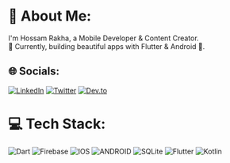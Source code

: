 # 💫 About Me:
I'm Hossam Rakha, a Mobile Developer & Content Creator.<br>🌱 Currently, building beautiful apps with Flutter & Android 💙.

## 🌐 Socials:
[![LinkedIn](https://img.shields.io/badge/LinkedIn-%230077B5.svg?logo=linkedin&logoColor=white)]([https://www.linkedin.com/in/hossam-rakha-325364122/]) [![Twitter](https://img.shields.io/badge/Twitter-%231DA1F2.svg?logo=Twitter&logoColor=white)]([https://twitter.com/hossamrakha0]) [![Dev.to](https://img.shields.io/badge/dev-to?label=dev.to&color=%23000)]([https://dev.to/hossamrakha0])

# 💻 Tech Stack:
![Dart](https://img.shields.io/badge/dart-%230175C2.svg?style=plastic&logo=dart&logoColor=white) ![Firebase](https://img.shields.io/badge/firebase-%23039BE5.svg?style=plastic&logo=firebase) ![IOS](https://img.shields.io/badge/IOS-%2320232a.svg?style=plastic&logo=apple&logoColor=white) ![ANDROID](https://img.shields.io/badge/android-%2320232a.svg?style=plastic&logo=android&logoColor=%a4c639) ![SQLite](https://img.shields.io/badge/sqlite-%2307405e.svg?style=plastic&logo=sqlite&logoColor=white) ![Flutter](https://img.shields.io/badge/Flutter-%2302569B.svg?style=plastic&logo=Flutter&logoColor=white) ![Kotlin](https://img.shields.io/badge/kotlin-%230095D5.svg?style=plastic&logo=kotlin&logoColor=white)
